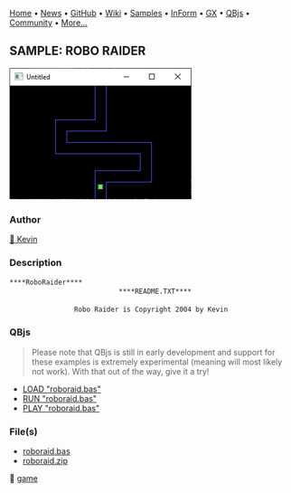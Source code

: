 [Home](https://qb64.com) • [News](../../news.md) • [GitHub](https://github.com/QB64Official/qb64) • [Wiki](https://github.com/QB64Official/qb64/wiki) • [Samples](../../samples.md) • [InForm](../../inform.md) • [GX](../../gx.md) • [QBjs](../../qbjs.md) • [Community](../../community.md) • [More...](../../more.md)

## SAMPLE: ROBO RAIDER

![screenshot.png](img/screenshot.png)

### Author

[🐝 Kevin](../kevin.md) 

### Description

```text
****RoboRaider****
                           ****README.TXT****

                Robo Raider is Copyright 2004 by Kevin
```

### QBjs

> Please note that QBjs is still in early development and support for these examples is extremely experimental (meaning will most likely not work). With that out of the way, give it a try!

* [LOAD "roboraid.bas"](https://v6p9d9t4.ssl.hwcdn.net/html/6022890/index.html?src=https://qb64.com/samples/robo-raider/src/roboraid.bas)
* [RUN "roboraid.bas"](https://v6p9d9t4.ssl.hwcdn.net/html/6022890/index.html?mode=auto&src=https://qb64.com/samples/robo-raider/src/roboraid.bas)
* [PLAY "roboraid.bas"](https://v6p9d9t4.ssl.hwcdn.net/html/6022890/index.html?mode=play&src=https://qb64.com/samples/robo-raider/src/roboraid.bas)

### File(s)

* [roboraid.bas](src/roboraid.bas)
* [roboraid.zip](src/roboraid.zip)

🔗 [game](../game.md)
